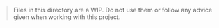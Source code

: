> Files in this directory are a WIP. Do not use them or follow any advice given when working with this project.
